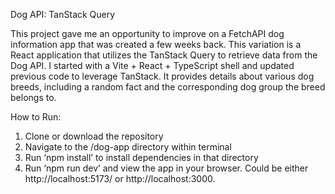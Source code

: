 Dog API: TanStack Query

This project gave me an opportunity to improve on a FetchAPI dog information app that was created a few weeks back. This variation is a React application that utilizes the TanStack Query to retrieve data from the Dog API. I started with a Vite + React + TypeScript shell and updated previous code to leverage TanStack. It provides details about various dog breeds, including a random fact and the corresponding dog group the breed belongs to. 

How to Run:

1.	Clone or download the repository
2.	Navigate to the /dog-app directory within terminal
3.	Run ‘npm install’ to install dependencies in that directory
4.	Run ‘npm run dev’ and view the app in your browser. Could be either http://localhost:5173/ or http://localhost:3000. 
